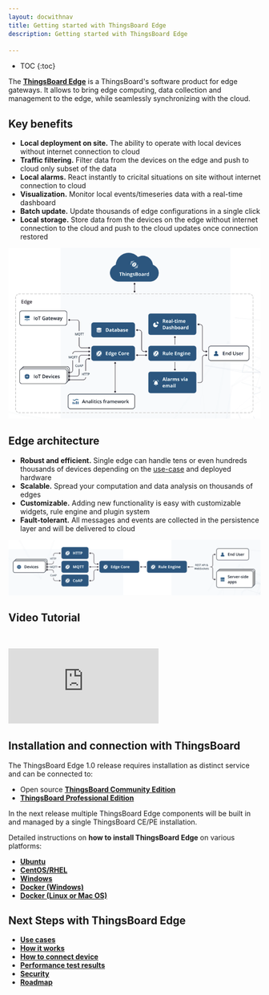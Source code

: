 ```yaml
---
layout: docwithnav
title: Getting started with ThingsBoard Edge
description: Getting started with ThingsBoard Edge

---
```

* TOC
{:toc}

The [**ThingsBoard Edge**](/products/edge/) is a ThingsBoard's software product for edge gateways. 
It allows to bring edge computing, data collection and management to the edge, while seamlessly synchronizing with the cloud. 

## Key benefits
 - **Local deployment on site.** The ability to operate with local devices without internet connection to cloud
 - **Traffic filtering.** Filter data from the devices on the edge and push to cloud only subset of the data
 - **Local alarms.** React instantly to cricital situations on site without internet connection to cloud
 - **Visualization.** Monitor local events/timeseries data with a real-time dashboard
 - **Batch update.** Update thousands of edge configurations in a single click
 - **Local storage.** Store data from the devices on the edge without internet connection to the cloud and push to the cloud updates once connection restored

![image](/images/edge/edge-in-thingsboard.png) 

## Edge architecture

- **Robust and efficient.** Single edge can handle tens or even hundreds thousands of devices depending on the [use-case](/docs/edge/use-cases) and deployed hardware
- **Scalable.** Spread your computation and data analysis on thousands of edges
- **Customizable.** Adding new functionality is easy with customizable widgets, rule engine and plugin system
- **Fault-tolerant.** All messages and events are collected in the persistence layer and will be delivered to cloud

![image](/images/edge/architecture.png) 
 
## Video Tutorial

&nbsp; 
  
<div id="video">  
    <div id="video_wrapper">
        <iframe src="https://www.youtube.com/embed/CDt-B5_JiIs" frameborder="0" allowfullscreen></iframe>
    </div>
</div>

## Installation and connection with ThingsBoard

The ThingsBoard Edge 1.0 release requires installation as distinct service and can be connected to:
 * Open source [**ThingsBoard Community Edition**](/docs/user-guide/install/installation-options/)
 * [**ThingsBoard Professional Edition**](/docs/user-guide/install/pe/installation-options/)

In the next release multiple ThingsBoard Edge components will be built in and managed by a 
single ThingsBoard CE/PE installation.<br>

Detailed instructions on **how to install ThingsBoard Edge** on various platforms:
* [**Ubuntu**](/docs/edge/install/deb-installation)
* [**CentOS/RHEL**](/docs/edge/install/rhel)
* [**Windows**](/docs/edge/install/iwindows)
* [**Docker (Windows)**](/docs/edge/install/docker-windows)
* [**Docker (Linux or Mac OS)**](/docs/edge/install/docker)

## Next Steps with ThingsBoard Edge
* [**Use cases**](/docs/edge/use-cases)
* [**How it works**](/docs/edge/how-edge-works)
* [**How to connect device**](/docs/edge/how-connect-device)
* [**Performance test results**](/docs/edge/performance)
* [**Security**](/docs/edge/security)
* [**Roadmap**](/docs/edge/roadmap)
